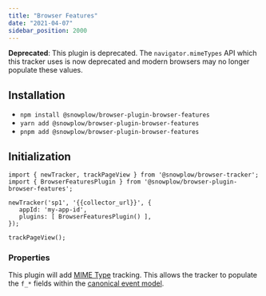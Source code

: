 ```yaml
---
title: "Browser Features"
date: "2021-04-07"
sidebar_position: 2000
---
```


**Deprecated**: This plugin is deprecated. The `navigator.mimeTypes` API which this tracker uses is now deprecated and modern browsers may no longer populate these values.

## Installation

- `npm install @snowplow/browser-plugin-browser-features`
- `yarn add @snowplow/browser-plugin-browser-features`
- `pnpm add @snowplow/browser-plugin-browser-features`

## Initialization

```
import { newTracker, trackPageView } from '@snowplow/browser-tracker';
import { BrowserFeaturesPlugin } from '@snowplow/browser-plugin-browser-features';

newTracker('sp1', '{{collector_url}}', { 
   appId: 'my-app-id', 
   plugins: [ BrowserFeaturesPlugin() ],
});

trackPageView();
```

### Properties

This plugin will add [MIME Type](https://developer.mozilla.org/en-US/docs/Web/API/NavigatorPlugins/mimeTypes) tracking. This allows the tracker to populate the `f_*` fields within the [canonical event model](/docs/migrated/understanding-your-pipeline/canonical-event/).
